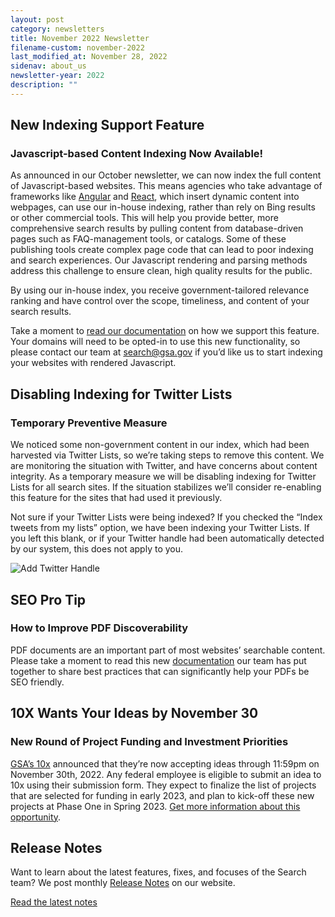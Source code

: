 ```yaml
---
layout: post
category: newsletters
title: November 2022 Newsletter
filename-custom: november-2022
last_modified_at: November 28, 2022
sidenav: about_us
newsletter-year: 2022
description: ""
---
```

## New Indexing Support Feature

### **Javascript-based Content Indexing Now Available!**

As announced in our October newsletter, we can now index the full content of Javascript-based websites. This means agencies who take advantage of frameworks like [Angular](https://angular.io/) and [React](https://reactjs.org/), which insert dynamic content into webpages, can use our in-house indexing, rather than rely on Bing results or other commercial tools. This will help you provide better, more comprehensive search results by pulling content from database-driven pages such as FAQ-management tools, or catalogs. Some of these publishing tools create complex page code that can lead to poor indexing and search experiences. Our Javascript rendering and parsing methods address this challenge to ensure clean, high quality results for the public.

By using our in-house index, you receive government-tailored relevance ranking and have control over the scope, timeliness, and content of your search results. 

Take a moment to [read our documentation](https://search.gov/indexing/what-searchgov-indexes.html#js-indexing) on how we support this feature. Your domains will need to be opted-in to use this new functionality, so please contact our team at [search@gsa.gov](mailto:search@gsa.gov) if you’d like us to start indexing your websites with rendered Javascript.

## Disabling Indexing for Twitter Lists

### Temporary Preventive Measure

We noticed some non-government content in our index, which had been harvested via Twitter Lists, so we’re taking steps to remove this content. We are monitoring the situation with Twitter, and have concerns about content integrity. As a temporary measure we will be disabling indexing for Twitter Lists for all search sites. If the situation stabilizes we’ll consider re-enabling this feature for the sites that had used it previously.

Not sure if your Twitter Lists were being indexed? If you checked the “Index tweets from my lists” option, we have been indexing your Twitter Lists. If you left this blank, or if your Twitter handle had been automatically detected by our system, this does not apply to you.

![Add Twitter Handle](https://ci5.googleusercontent.com/proxy/E8JlnPtS8lmCuDzFl5PqvgzGkyM2adPnMbpUDz1fLNOfXeCLtKY881CsNXZORgEGAfJDgUUFu8K0VqUPFTNtDP4nFNKhEkKBTTLeT4uoMmsS34BrL__T9QRv3JT4EH9GoxJeUcirYlSSqANXwBTuLrwvLUPWTC0KCVG_XAMPwWbKFmuVdOVzlv11vPNOsQ3cELTbEE8bSqCtK0jMiM9pXCZe8I4WyDEoNYH5lbmDxSi2vzcOsrK8kTNnKuha5N9nd8NaxGq3iwF7D_dO=s0-d-e1-ft#https://connect.digitalgov.gov/hs-fs/hubfs/Screen%20Shot%202022-11-15%20at%203.00.05%20PM.png?width=1640&height=544&upscale=true&name=Screen%20Shot%202022-11-15%20at%203.00.05%20PM.png)

## SEO Pro Tip

### How to Improve PDF Discoverability

PDF documents are an important part of most websites’ searchable content. Please take a moment to read this new [documentation](https://search.gov/indexing/pdf-metadata.html) our team has put together to share best practices that can significantly help your PDFs be SEO friendly.

## 10X Wants Your Ideas by November 30

### New Round of Project Funding and Investment Priorities

[GSA’s 10x](https://10x.gsa.gov/) announced that they’re now accepting ideas through 11:59pm on November 30th, 2022. Any federal employee is eligible to submit an idea to 10x using their submission form. They expect to finalize the list of projects that are selected for funding in early 2023, and plan to kick-off these new projects at Phase One in Spring 2023. [Get more information about this opportunity](https://10x.gsa.gov/posts/2023-idea-submission/).

## Release Notes

Want to learn about the latest features, fixes, and focuses of the Search team? We post monthly [Release Notes]({{site.baseurl}}/about/updates/releases) on our website.

[Read the latest notes]({{site.baseurl}}/about/updates/releases/october-2022.html)